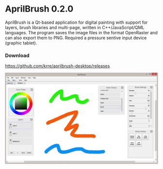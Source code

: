 # AprilBrush 0.2.0

AprilBrush is a Qt-based application for digital painting with support for layers,
brush libraries and multi-page, written in C++/JavaScript/QML languages.
The program saves the image files in the format OpenRaster and can also export them to PNG.
Required a pressure sentive input device (graphic tablet).

### Download

https://github.com/krre/aprilbrush-desktop/releases

![Screenshot](/images/screenshot.png?raw=true)



